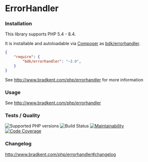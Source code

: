 ErrorHandler
===============

### Installation
This library supports PHP 5.4 - 8.4.

It is installable and autoloadable via [Composer](https://getcomposer.org/) as [bdk/errorhandler](https://packagist.org/packages/bdk/errorhandler).

```json
{
    "require": {
        "bdk/errorhandler": "~3.0",
    }
}
```

See http://www.bradkent.com/php/errorhandler for more information

### Usage

See http://www.bradkent.com/php/errorhandler

### Tests / Quality
![Supported PHP versions](https://img.shields.io/static/v1?label=PHP&message=5.4%20-%208.4&color=blue)
![Build Status](https://img.shields.io/github/actions/workflow/status/bkdotcom/ErrorHandler/phpunit.yml.svg?logo=github)
[![Maintainability](https://img.shields.io/codeclimate/maintainability/bkdotcom/ErrorHandler.svg?logo=codeclimate)](https://codeclimate.com/github/bkdotcom/ErrorHandler)
[![Code Coverage](https://img.shields.io/codeclimate/bkdotcom/ErrorHandler.svg?logo=codeclimate)](https://codeclimate.com/github/bkdotcom/ErrorHandler)

### Changelog
http://www.bradkent.com/php/errorhandler#changelog

